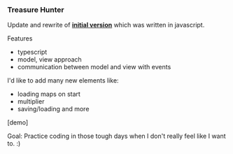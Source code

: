 ### Treasure Hunter

Update and rewrite of **[initial version](https://github.com/piotrszymaniec/treasure-hunter-js)** which was written in javascript.

Features
- typescript
- model, view approach
- communication between model and view with events

I'd like to add many new elements like:
- loading maps on start
- multiplier
- saving/loading
and more

[demo]

Goal: Practice coding in those tough days when I don't really feel like I want to. :)